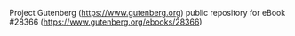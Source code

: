 Project Gutenberg (https://www.gutenberg.org) public repository for eBook #28366 (https://www.gutenberg.org/ebooks/28366)
